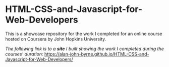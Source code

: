 # HTML-CSS-and-Javascript-for-Web-Developers
This is a showcase repository for the work I completed for an online course
hosted on Coursera by John Hopkins University.

*The following link is to a **site** I built showing the work I completed during the courses'
duration:*  https://alan-john-byrne.github.io/HTML-CSS-and-Javascript-for-Web-Developers/
